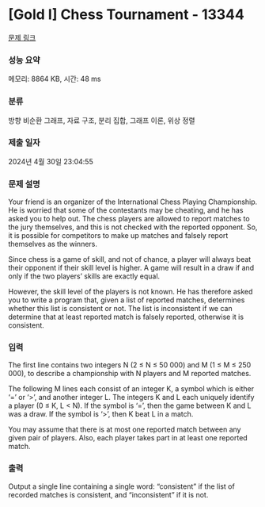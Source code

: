 # [Gold I] Chess Tournament - 13344 

[문제 링크](https://www.acmicpc.net/problem/13344) 

### 성능 요약

메모리: 8864 KB, 시간: 48 ms

### 분류

방향 비순환 그래프, 자료 구조, 분리 집합, 그래프 이론, 위상 정렬

### 제출 일자

2024년 4월 30일 23:04:55

### 문제 설명

<p>Your friend is an organizer of the International Chess Playing Championship. He is worried that some of the contestants may be cheating, and he has asked you to help out. The chess players are allowed to report matches to the jury themselves, and this is not checked with the reported opponent. So, it is possible for competitors to make up matches and falsely report themselves as the winners.</p>

<p>Since chess is a game of skill, and not of chance, a player will always beat their opponent if their skill level is higher. A game will result in a draw if and only if the two players’ skills are exactly equal.</p>

<p>However, the skill level of the players is not known. He has therefore asked you to write a program that, given a list of reported matches, determines whether this list is consistent or not. The list is inconsistent if we can determine that at least reported match is falsely reported, otherwise it is consistent.</p>

### 입력 

 <p>The first line contains two integers N (2 ≤ N ≤ 50 000) and M (1 ≤ M ≤ 250 000), to describe a championship with N players and M reported matches.</p>

<p>The following M lines each consist of an integer K, a symbol which is either ‘=’ or ‘>’, and another integer L. The integers K and L each uniquely identify a player (0 ≤ K, L < N). If the symbol is ‘=’, then the game between K and L was a draw. If the symbol is ‘>’, then K beat L in a match.</p>

<p>You may assume that there is at most one reported match between any given pair of players. Also, each player takes part in at least one reported match.</p>

### 출력 

 <p>Output a single line containing a single word: “consistent” if the list of recorded matches is consistent, and “inconsistent” if it is not.</p>

